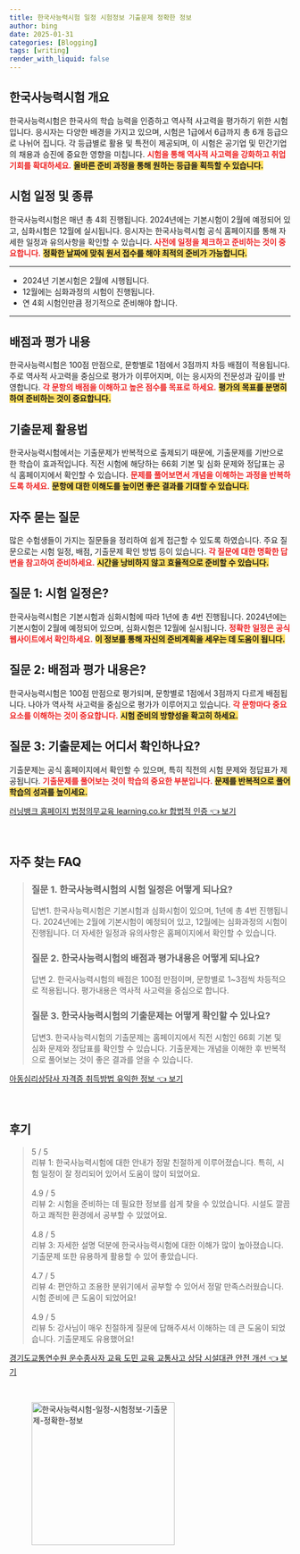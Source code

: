```yaml
---
title: 한국사능력시험 일정 시험정보 기출문제 정확한 정보
author: bing
date: 2025-01-31
categories: [Blogging]
tags: [writing]
render_with_liquid: false
---
```



<h2 id='한국사능력시험 개요'>한국사능력시험 개요</h2>

<p>한국사능력시험은 한국사의 학습 능력을 인증하고 역사적 사고력을 평가하기 위한 시험입니다. 응시자는 다양한 배경을 가지고 있으며, 시험은 1급에서 6급까지 총 6개 등급으로 나뉘어 집니다. 각 등급별로 활용 및 특전이 제공되며, 이 시험은 공기업 및 민간기업의 채용과 승진에 중요한 영향을 미칩니다. <b><span style="color: #ee2323;">시험을 통해 역사적 사고력을 강화하고 취업 기회를 확대하세요.</span></b> <b><span style="background-color: #ffe066;">올바른 준비 과정을 통해 원하는 등급을 획득할 수 있습니다.</span></b></p>

<h2 id='시험 일정 및 종류'>시험 일정 및 종류</h2>

<p>한국사능력시험은 매년 총 4회 진행됩니다. 2024년에는 기본시험이 2월에 예정되어 있고, 심화시험은 12월에 실시됩니다. 응시자는 한국사능력시험 공식 홈페이지를 통해 자세한 일정과 유의사항을 확인할 수 있습니다. <b><span style="color: #ee2323;">사전에 일정을 체크하고 준비하는 것이 중요합니다.</span></b> <b><span style="background-color: #ffe066;">정확한 날짜에 맞춰 원서 접수를 해야 최적의 준비가 가능합니다.</span></b></p>

<hr />

<ul>
    <li>2024년 기본시험은 2월에 시행됩니다.</li>
    <li>12월에는 심화과정의 시험이 진행됩니다.</li>
    <li>연 4회 시험인만큼 정기적으로 준비해야 합니다.</li>
</ul>

<hr />

<h2 id='배점과 평가 내용'>배점과 평가 내용</h2>

<p>한국사능력시험은 100점 만점으로, 문항별로 1점에서 3점까지 차등 배점이 적용됩니다. 주로 역사적 사고력을 중심으로 평가가 이루어지며, 이는 응시자의 전문성과 깊이를 반영합니다. <b><span style="color: #ee2323;">각 문항의 배점을 이해하고 높은 점수를 목표로 하세요.</span></b> <b><span style="background-color: #ffe066;">평가의 목표를 분명히 하여 준비하는 것이 중요합니다.</span></b></p>

<h2 id='기출문제 활용법'>기출문제 활용법</h2>

<p>한국사능력시험에서는 기출문제가 반복적으로 출제되기 때문에, 기출문제를 기반으로 한 학습이 효과적입니다. 직전 시험에 해당하는 66회 기본 및 심화 문제와 정답표는 공식 홈페이지에서 확인할 수 있습니다. <b><span style="color: #ee2323;">문제를 풀어보면서 개념을 이해하는 과정을 반복하도록 하세요.</span></b> <b><span style="background-color: #ffe066;">문항에 대한 이해도를 높이면 좋은 결과를 기대할 수 있습니다.</span></b></p>

<h2 id='자주 묻는 질문'>자주 묻는 질문</h2>

<p>많은 수험생들이 가지는 질문들을 정리하여 쉽게 접근할 수 있도록 하였습니다. 주요 질문으로는 시험 일정, 배점, 기출문제 확인 방법 등이 있습니다. <b><span style="color: #ee2323;">각 질문에 대한 명확한 답변을 참고하여 준비하세요.</span></b> <b><span style="background-color: #ffe066;">시간을 낭비하지 않고 효율적으로 준비할 수 있습니다.</span></b></p>

<h2 id='QNA 1'>질문 1: 시험 일정은?</h2>

<p>한국사능력시험은 기본시험과 심화시험에 따라 1년에 총 4번 진행됩니다. 2024년에는 기본시험이 2월에 예정되어 있으며, 심화시험은 12월에 실시됩니다. <b><span style="color: #ee2323;">정확한 일정은 공식 웹사이트에서 확인하세요.</span></b> <b><span style="background-color: #ffe066;">이 정보를 통해 자신의 준비계획을 세우는 데 도움이 됩니다.</span></b></p>

<h2 id='QNA 2'>질문 2: 배점과 평가 내용은?</h2>

<p>한국사능력시험은 100점 만점으로 평가되며, 문항별로 1점에서 3점까지 다르게 배점됩니다. 나아가 역사적 사고력을 중심으로 평가가 이루어지고 있습니다. <b><span style="color: #ee2323;">각 문항마다 중요 요소를 이해하는 것이 중요합니다.</span></b> <b><span style="background-color: #ffe066;">시험 준비의 방향성을 확고히 하세요.</span></b></p>

<h2 id='QNA 3'>질문 3: 기출문제는 어디서 확인하나요?</h2>

<p>기출문제는 공식 홈페이지에서 확인할 수 있으며, 특히 직전의 시험 문제와 정답표가 제공됩니다. <b><span style="color: #ee2323;">기출문제를 풀어보는 것이 학습의 중요한 부분입니다.</span></b> <b><span style="background-color: #ffe066;">문제를 반복적으로 풀어 학습의 성과를 높이세요.</span></b></p>


<p><a class="click-button" title="러닝뱅크 홈페이지 법정의무교육 learning.co.kr 합법적 인증" href="https://greenforu.github.io/posts/%EB%9F%AC%EB%8B%9D%EB%B1%85%ED%81%AC-%ED%99%88%ED%8E%98%EC%9D%B4%EC%A7%80-%EB%B2%95%EC%A0%95%EC%9D%98%EB%AC%B4%EA%B5%90%EC%9C%A1-learning.co.kr-%ED%95%A9%EB%B2%95%EC%A0%81-%EC%9D%B8%EC%A6%9D/" rel="dofollow">러닝뱅크 홈페이지 법정의무교육 learning.co.kr 합법적 인증 👈 보기</a></p><br>
<h2 id='자주_찾는_FAQ'>자주 찾는 FAQ</h2>
<div itemscope="" itemtype="https://schema.org/FAQPage"> 
<blockquote> 
<div itemscope="" itemprop="mainEntity" itemtype="https://schema.org/Question"> 
<h3 itemprop="name">질문 1. 한국사능력시험의 시험 일정은 어떻게 되나요?</h3> 
<div itemscope="" itemprop="acceptedAnswer" itemtype="https://schema.org/Answer"> 
<span itemprop="text"> 
<p>답변1. 한국사능력시험은 기본시험과 심화시험이 있으며, 1년에 총 4번 진행됩니다. 2024년에는 2월에 기본시험이 예정되어 있고, 12월에는 심화과정의 시험이 진행됩니다. 더 자세한 일정과 유의사항은 홈페이지에서 확인할 수 있습니다.</p> 
</span> 
</div> 
</div> 
<div itemscope="" itemprop="mainEntity" itemtype="https://schema.org/Question"> 
<h3 itemprop="name">질문 2. 한국사능력시험의 배점과 평가내용은 어떻게 되나요?</h3> 
<div itemscope="" itemprop="acceptedAnswer" itemtype="https://schema.org/Answer"> 
<span itemprop="text"> 
<p>답변 2. 한국사능력시험의 배점은 100점 만점이며, 문항별로 1~3점씩 차등적으로 적용됩니다. 평가내용은 역사적 사고력을 중심으로 합니다.</p> 
</span> 
</div> 
</div> 
<div itemscope="" itemprop="mainEntity" itemtype="https://schema.org/Question"> 
<h3 itemprop="name">질문 3. 한국사능력시험의 기출문제는 어떻게 확인할 수 있나요?</h3> 
<div itemscope="" itemprop="acceptedAnswer" itemtype="https://schema.org/Answer"> 
<span itemprop="text"> 
<p>답변3. 한국사능력시험의 기출문제는 홈페이지에서 직전 시험인 66회 기본 및 심화 문제와 정답표를 확인할 수 있습니다. 기출문제는 개념을 이해한 후 반복적으로 풀어보는 것이 좋은 결과를 얻을 수 있습니다.</p> 
</span> 
</div> 
</div> 
</blockquote> 
</div>
<p><a class="click-button" title="아동심리상담사 자격증 취득방법 유익한 정보" href="https://greenforu.github.io/posts/%EC%95%84%EB%8F%99%EC%8B%AC%EB%A6%AC%EC%83%81%EB%8B%B4%EC%82%AC-%EC%9E%90%EA%B2%A9%EC%A6%9D-%EC%B7%A8%EB%93%9D%EB%B0%A9%EB%B2%95-%EC%9C%A0%EC%9D%B5%ED%95%9C-%EC%A0%95%EB%B3%B4/" rel="dofollow">아동심리상담사 자격증 취득방법 유익한 정보 👈 보기</a></p><br>
<h2 id='후기'>후기</h2>
<div itemscope itemtype="https://schema.org/Product">
  <blockquote>
  <div itemprop="review" itemscope itemtype="https://schema.org/Review">
      <div itemprop="reviewRating" itemscope itemtype="https://schema.org/Rating"> <span itemprop="ratingValue">5</span> / <span itemprop="bestRating">5</span> </div>
      <span itemprop="reviewBody">리뷰 1: 한국사능력시험에 대한 안내가 정말 친절하게 이루어졌습니다. 특히, 시험 일정이 잘 정리되어 있어서 도움이 많이 되었어요.</span>
  </div>
  <br>
  <div itemprop="review" itemscope itemtype="https://schema.org/Review">
      <div itemprop="reviewRating" itemscope itemtype="https://schema.org/Rating"> <span itemprop="ratingValue">4.9</span> / <span itemprop="bestRating">5</span> </div>
      <span itemprop="reviewBody">리뷰 2: 시험을 준비하는 데 필요한 정보를 쉽게 찾을 수 있었습니다. 시설도 깔끔하고 쾌적한 환경에서 공부할 수 있었어요.</span>
  </div>
  <br>
  <div itemprop="review" itemscope itemtype="https://schema.org/Review">
      <div itemprop="reviewRating" itemscope itemtype="https://schema.org/Rating"> <span itemprop="ratingValue">4.8</span> / <span itemprop="bestRating">5</span> </div>
      <span itemprop="reviewBody">리뷰 3: 자세한 설명 덕분에 한국사능력시험에 대한 이해가 많이 높아졌습니다. 기출문제 또한 유용하게 활용할 수 있어 좋았습니다.</span>
  </div>
  <br>
  <div itemprop="review" itemscope itemtype="https://schema.org/Review">
      <div itemprop="reviewRating" itemscope itemtype="https://schema.org/Rating"> <span itemprop="ratingValue">4.7</span> / <span itemprop="bestRating">5</span> </div>
      <span itemprop="reviewBody">리뷰 4: 편안하고 조용한 분위기에서 공부할 수 있어서 정말 만족스러웠습니다. 시험 준비에 큰 도움이 되었어요!</span>
  </div>
  <br>
  <div itemprop="review" itemscope itemtype="https://schema.org/Review">
      <div itemprop="reviewRating" itemscope itemtype="https://schema.org/Rating"> <span itemprop="ratingValue">4.9</span> / <span itemprop="bestRating">5</span> </div>
      <span itemprop="reviewBody">리뷰 5: 강사님이 매우 친절하게 질문에 답해주셔서 이해하는 데 큰 도움이 되었습니다. 기출문제도 유용했어요!</span>
  </div>
  </blockquote>
</div>
<p><a class="click-button" title="경기도교통연수원 운수종사자 교육 도민 교육 교통사고 상담 시설대관 안전 개선" href="https://greenforu.github.io/posts/%EA%B2%BD%EA%B8%B0%EB%8F%84%EA%B5%90%ED%86%B5%EC%97%B0%EC%88%98%EC%9B%90-%EC%9A%B4%EC%88%98%EC%A2%85%EC%82%AC%EC%9E%90-%EA%B5%90%EC%9C%A1-%EB%8F%84%EB%AF%BC-%EA%B5%90%EC%9C%A1-%EA%B5%90%ED%86%B5%EC%82%AC%EA%B3%A0-%EC%83%81%EB%8B%B4-%EC%8B%9C%EC%84%A4%EB%8C%80%EA%B4%80-%EC%95%88%EC%A0%84-%EA%B0%9C%EC%84%A0/" rel="dofollow">경기도교통연수원 운수종사자 교육 도민 교육 교통사고 상담 시설대관 안전 개선 👈 보기</a></p><br>
<figure class="image"><img src="https://greenforu.github.io/assets/img/thumbnail/한국사능력시험-일정-시험정보-기출문제-정확한-정보.webp" alt="한국사능력시험-일정-시험정보-기출문제-정확한-정보" width="256" height="256"></figure>